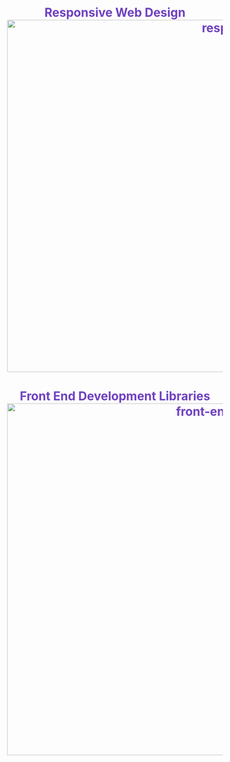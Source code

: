 <h1 align="center" style="color: #6f42c1;">Responsive Web Design</> 
  
<img width="1222" height="821" alt="responsive-web-design" src="https://github.com/user-attachments/assets/9702cc92-6e57-4208-b207-0159ce7f326e" />
<br />

<h1 align="center" style="color: #6f42c1;">Front End Development Libraries</> 

<img width="1221" height="820" alt="front-end-development-libraries" src="https://github.com/user-attachments/assets/1ce947b6-cd08-44ee-ac69-764e68e278d0" />
<br />


